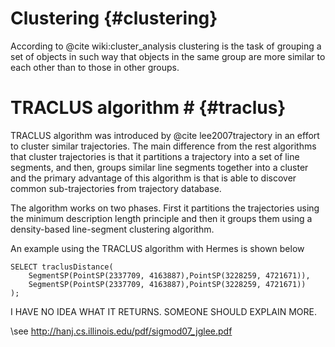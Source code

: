 # Clustering  {#clustering}

According to @cite wiki:cluster_analysis clustering is the task of grouping a set of objects in such way that objects in the same group are more similar to each other than to those in other groups.

# TRACLUS algorithm # {#traclus}

TRACLUS algorithm was introduced by @cite lee2007trajectory in an effort to cluster similar trajectories. The main difference from the rest algorithms that cluster trajectories is that it partitions a trajectory into a set of line segments, and then, groups similar line segments together into a cluster and the primary advantage of this algorithm is that is able to discover common sub-trajectories from trajectory database.

The algorithm works on two phases. First it partitions the trajectories using the minimum description length principle and then it groups them using a density-based line-segment clustering algorithm.

An example using the TRACLUS algorithm with Hermes is shown below

    SELECT traclusDistance(
    	SegmentSP(PointSP(2337709, 4163887),PointSP(3228259, 4721671)),
    	SegmentSP(PointSP(2337709, 4163887),PointSP(3228259, 4721671))
    ); 

I HAVE NO IDEA WHAT IT RETURNS. SOMEONE SHOULD EXPLAIN MORE.

\see http://hanj.cs.illinois.edu/pdf/sigmod07_jglee.pdf